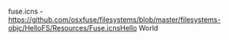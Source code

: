 

fuse.icns - https://github.com/osxfuse/filesystems/blob/master/filesystems-objc/HelloFS/Resources/Fuse.icnsHello World
